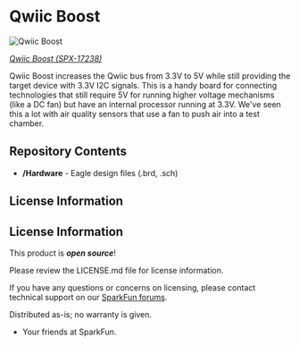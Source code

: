 Qwiic Boost
===========

![Qwiic Boost](https://cdn.sparkfun.com/assets/parts/1/6/2/2/1/17238-Qwiic_Boost-01.jpg)

[*Qwiic Boost (SPX-17238)*](https://www.sparkfun.com/products/17238)


Qwiic Boost increases the Qwiic bus from 3.3V to 5V while still providing the target device with 3.3V I2C signals. This is a handy board for connecting technologies that still require 5V for running higher voltage mechanisms (like a DC fan) but have an internal processor running at 3.3V. We've seen this a lot with air quality sensors that use a fan to push air into a test chamber.

Repository Contents
-------------------

* **/Hardware** - Eagle design files (.brd, .sch)


License Information
-------------------

License Information
-------------------

This product is _**open source**_! 

Please review the LICENSE.md file for license information. 

If you have any questions or concerns on licensing, please contact technical support on our [SparkFun forums](https://forum.sparkfun.com/viewforum.php?f=152).

Distributed as-is; no warranty is given.

- Your friends at SparkFun.